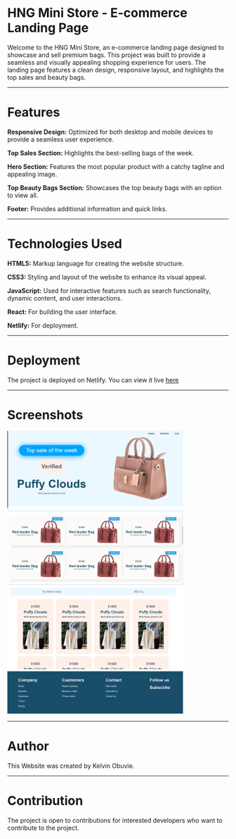 # HNG Mini Store - E-commerce Landing Page
Welcome to the HNG Mini Store, an e-commerce landing page designed to showcase and sell premium bags. This project was built to provide a seamless and visually appealing shopping experience for users. The landing page features a clean design, responsive layout, and highlights the top sales and beauty bags.

---

# Features
**Responsive Design:** Optimized for both desktop and mobile devices to provide a seamless user experience.

**Top Sales Section:** Highlights the best-selling bags of the week.

**Hero Section:** Features the most popular product with a catchy tagline and appealing image.

**Top Beauty Bags Section:** Showcases the top beauty bags with an option to view all.

**Footer:** Provides additional information and quick links.

---

# Technologies Used
**HTML5:** Markup language for creating the website structure.

**CSS3:** Styling and layout of the website to enhance its visual appeal.

**JavaScript:** Used for interactive features such as search functionality, dynamic content, and user interactions.


**React:** For building the user interface.

**Netlify:** For deployment.

---

# Deployment
The project is deployed on Netlify. You can view it live [here](https://hngministore.netlify.app/)

---

# Screenshots
<div style="dislplay:flex;">
<img width="400" alt="Screenshot 2023-07-23 034832" src="https://github.com/kelvinobuvie/Ministore/blob/main/src/assets/Hero.png">
<img width="400" alt="Screenshot 2023-07-23 034929" src="https://github.com/kelvinobuvie/Ministore/blob/main/src/assets/top%20sales%20.png">
<img width="400" alt="Screenshot 2023-07-23 035003" src="https://github.com/kelvinobuvie/Ministore/blob/main/src/assets/top%20beauty.png">
<img width="400" alt="Screenshot 2023-07-23 035003" src="https://github.com/kelvinobuvie/Ministore/blob/main/src/assets/footer.png">
</div>

---

# Author
This Website was created by Kelvin Obuvie.

---

# Contribution
The project is open to contributions for interested developers who want to contribute to the project.
